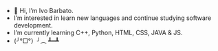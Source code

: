 - 👋 Hi, I’m Ivo Barbato.
-  I’m interested in learn new languages and continue studying software development.
-  I’m currently learning C++, Python, HTML, CSS, JAVA & JS.
- (╯°□°）╯︵ ┻━┻
